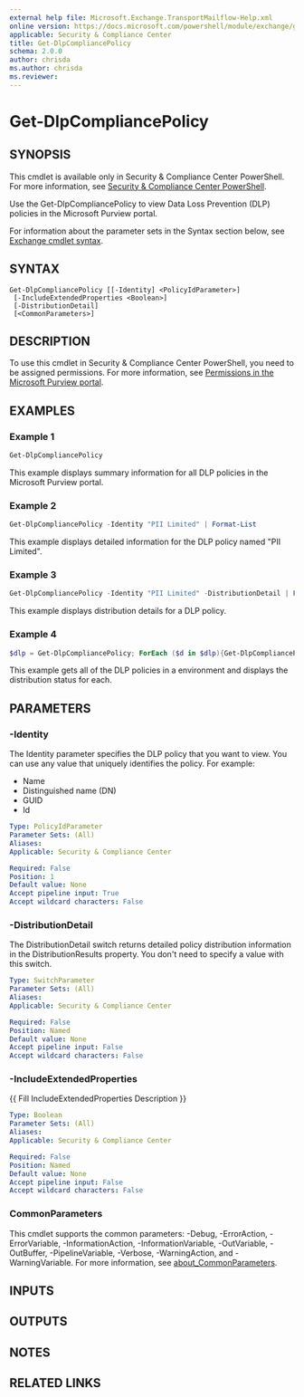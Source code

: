 ```yaml
---
external help file: Microsoft.Exchange.TransportMailflow-Help.xml
online version: https://docs.microsoft.com/powershell/module/exchange/get-dlpcompliancepolicy
applicable: Security & Compliance Center
title: Get-DlpCompliancePolicy
schema: 2.0.0
author: chrisda
ms.author: chrisda
ms.reviewer:
---
```


# Get-DlpCompliancePolicy

## SYNOPSIS
This cmdlet is available only in Security & Compliance Center PowerShell. For more information, see [Security & Compliance Center PowerShell](https://docs.microsoft.com/powershell/exchange/scc-powershell).

Use the Get-DlpCompliancePolicy to view Data Loss Prevention (DLP) policies in the Microsoft Purview portal.

For information about the parameter sets in the Syntax section below, see [Exchange cmdlet syntax](https://docs.microsoft.com/powershell/exchange/exchange-cmdlet-syntax).

## SYNTAX

```
Get-DlpCompliancePolicy [[-Identity] <PolicyIdParameter>]
 [-IncludeExtendedProperties <Boolean>]
 [-DistributionDetail]
 [<CommonParameters>]
```

## DESCRIPTION
To use this cmdlet in Security & Compliance Center PowerShell, you need to be assigned permissions. For more information, see [Permissions in the Microsoft Purview portal](https://docs.microsoft.com/microsoft-365/compliance/microsoft-365-compliance-center-permissions).

## EXAMPLES

### Example 1
```powershell
Get-DlpCompliancePolicy
```

This example displays summary information for all DLP policies in the Microsoft Purview portal.

### Example 2
```powershell
Get-DlpCompliancePolicy -Identity "PII Limited" | Format-List
```

This example displays detailed information for the DLP policy named "PII Limited".

### Example 3
```powershell
Get-DlpCompliancePolicy -Identity "PII Limited" -DistributionDetail | Format-List DistributionStatus
```

This example displays distribution details for a DLP policy.

### Example 4
```powershell
$dlp = Get-DlpCompliancePolicy; ForEach ($d in $dlp){Get-DlpCompliancePolicy -DistributionDetail $d.name | Format-List Name,DistributionStatus}
```

This example gets all of the DLP policies in a environment and displays the distribution status for each.

## PARAMETERS

### -Identity
The Identity parameter specifies the DLP policy that you want to view. You can use any value that uniquely identifies the policy. For example:

- Name
- Distinguished name (DN)
- GUID
- Id

```yaml
Type: PolicyIdParameter
Parameter Sets: (All)
Aliases:
Applicable: Security & Compliance Center

Required: False
Position: 1
Default value: None
Accept pipeline input: True
Accept wildcard characters: False
```

### -DistributionDetail
The DistributionDetail switch returns detailed policy distribution information in the DistributionResults property. You don't need to specify a value with this switch.

```yaml
Type: SwitchParameter
Parameter Sets: (All)
Aliases:
Applicable: Security & Compliance Center

Required: False
Position: Named
Default value: None
Accept pipeline input: False
Accept wildcard characters: False
```

### -IncludeExtendedProperties
{{ Fill IncludeExtendedProperties Description }}

```yaml
Type: Boolean
Parameter Sets: (All)
Aliases:
Applicable: Security & Compliance Center

Required: False
Position: Named
Default value: None
Accept pipeline input: False
Accept wildcard characters: False
```

### CommonParameters
This cmdlet supports the common parameters: -Debug, -ErrorAction, -ErrorVariable, -InformationAction, -InformationVariable, -OutVariable, -OutBuffer, -PipelineVariable, -Verbose, -WarningAction, and -WarningVariable. For more information, see [about_CommonParameters](https://go.microsoft.com/fwlink/p/?LinkID=113216).

## INPUTS

###  

## OUTPUTS

###  

## NOTES

## RELATED LINKS
